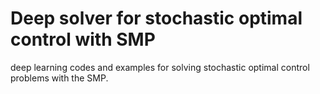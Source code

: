 # Deep solver for stochastic optimal control with SMP
deep learning codes  and examples for solving stochastic optimal control problems with the SMP.
